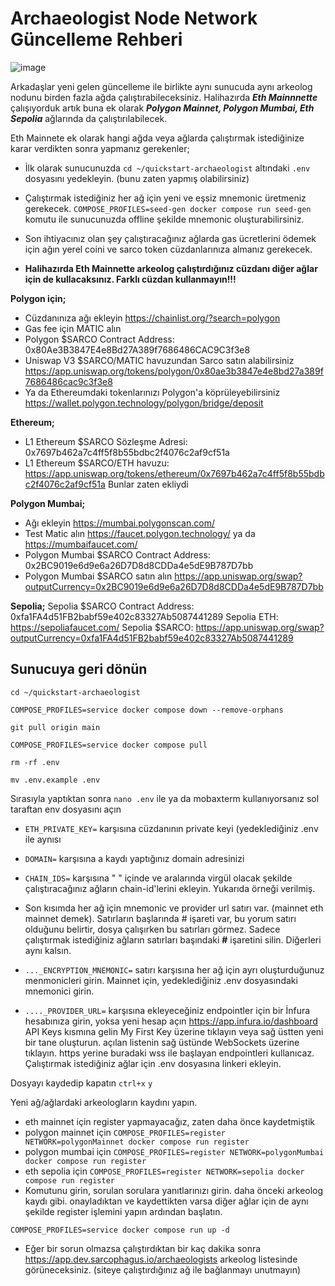 # Archaeologist Node Network Güncelleme Rehberi

![image](https://github.com/0xSocrates/Sarcophagus-Mainnet/assets/108215275/c22be8a8-4110-458e-84bc-38a11a9f092c)


Arkadaşlar yeni gelen güncelleme ile birlikte aynı  sunucuda aynı arkeolog nodunu birden fazla ağda çalıştırabileceksiniz. Halihazırda ***Eth Mainnnette*** çalışıyorduk artık buna ek olarak ***Polygon Mainnet, Polygon Mumbai, Eth Sepolia*** ağlarında da çalıştırılabilecek. 

Eth Mainnete ek olarak hangi ağda veya ağlarda çalıştırmak istediğinize karar verdikten sonra yapmanız gerekenler;
- İlk olarak sunucunuzda `cd ~/quickstart-archaeologist` altındaki `.env` dosyasını yedekleyin. (bunu zaten yapmış olabilirsiniz)
- Çalıştırmak istediğiniz her ağ için yeni ve eşsiz mnemonic üretmeniz gerekecek. `COMPOSE_PROFILES=seed-gen docker compose run seed-gen` komutu ile sunucunuzda offline şekilde mnemonic oluşturabilirsiniz.
- Son ihtiyacınız olan şey çalıştıracağınız ağlarda gas ücretlerini ödemek için ağın yerel coini ve sarco token cüzdanlarınıza almanız gerekecek.

- **Halihazırda Eth Mainnette arkeolog çalıştırdığınız cüzdanı diğer ağlar için de kullacaksınız. Farklı cüzdan kullanmayın!!!**

**Polygon için;**
- Cüzdanınıza ağı ekleyin https://chainlist.org/?search=polygon
- Gas fee için MATIC alın
- Polygon $SARCO Contract Address: 0x80Ae3B3847E4e8Bd27A389f7686486CAC9C3f3e8
- Uniswap V3 $SARCO/MATIC havuzundan Sarco satın alabilirsiniz https://app.uniswap.org/tokens/polygon/0x80ae3b3847e4e8bd27a389f7686486cac9c3f3e8
- Ya da Ethereumdaki tokenlarınızı Polygon'a köprüleyebilirsiniz  https://wallet.polygon.technology/polygon/bridge/deposit

**Ethereum;**
- L1 Ethereum $SARCO Sözleşme Adresi: 0x7697b462a7c4ff5f8b55bdbc2f4076c2af9cf51a
- L1 Ethereum $SARCO/ETH havuzu: https://app.uniswap.org/tokens/ethereum/0x7697b462a7c4ff5f8b55bdbc2f4076c2af9cf51a
Bunlar zaten ekliydi

**Polygon Mumbai;**
- Ağı ekleyin https://mumbai.polygonscan.com/
- Test Matic alın  https://faucet.polygon.technology/ ya da https://mumbaifaucet.com/
- Polygon Mumbai $SARCO Contract Address: 0x2BC9019e6d9e6a26D7D8d8CDDa4e5dE9B787D7bb
- Polygon Mumbai $SARCO satın alın https://app.uniswap.org/swap?outputCurrency=0x2BC9019e6d9e6a26D7D8d8CDDa4e5dE9B787D7bb

**Sepolia;**
Sepolia $SARCO Contract Address: 0xfa1FA4d51FB2babf59e402c83327Ab5087441289
Sepolia ETH: https://sepoliafaucet.com/
Sepolia $SARCO: https://app.uniswap.org/swap?outputCurrency=0xfa1FA4d51FB2babf59e402c83327Ab5087441289

## Sunucuya geri dönün
```
cd ~/quickstart-archaeologist
```
```
COMPOSE_PROFILES=service docker compose down --remove-orphans
```
```
git pull origin main
```
```
COMPOSE_PROFILES=service docker compose pull
``` 
```
rm -rf .env
```
```
mv .env.example .env
```

Sırasıyla yaptıktan sonra `nano .env` ile ya da mobaxterm kullanıyorsanız sol taraftan env dosyasını açın

- `ETH_PRIVATE_KEY=` karşısına cüzdanının private keyi (yedeklediğiniz .env ile aynısı
- `DOMAIN=` karşısına a kaydı yaptığınız domain adresinizi
- `CHAIN_IDS=` karşısına " " içinde ve aralarında virgül olacak şekilde çalıştıracağınız ağların chain-id'lerini ekleyin. Yukarıda örneği verilmiş.

- Son kısımda her ağ için mnemonic ve provider url satırı var. (mainnet eth mainnet demek). Satırların başlarında # işareti var, bu yorum satırı olduğunu belirtir, dosya çalışırken bu satırları görmez. Sadece çalıştırmak istediğiniz ağların satırları başındaki **#** işaretini silin. Diğerleri aynı kalsın. 

- `..._ENCRYPTION_MNEMONIC=` satırı karşısına her ağ için ayrı oluşturduğunuz menmonicleri girin. Mainnet için, yedeklediğiniz .env dosyasındaki mnemonici girin.

- `...._PROVIDER_URL=` karşısına ekleyeceğiniz endpointler için bir İnfura hesabınıza girin, yoksa yeni hesap açın https://app.infura.io/dashboard
API Keys kısmına gelin My First Key üzerine tıklayın veya sağ üstten yeni bir tane oluşturun. açılan listenin sağ üstünde WebSockets üzerine tıklayın. https yerine buradaki wss ile başlayan endpointleri kullanıcaz. Çalıştırmak istediğiniz ağlar için .env dosyasına linkeri ekleyin.

Dosyayı kaydedip kapatın `ctrl+x` `y`

Yeni ağ/ağlardaki arkeologların kaydını yapın.
- eth mainnet için register yapmayacağız, zaten daha önce kaydetmiştik
- polygon mainnet için `COMPOSE_PROFILES=register NETWORK=polygonMainnet docker compose run register`
- polygon mumbai için  `COMPOSE_PROFILES=register NETWORK=polygonMumbai docker compose run register`
- eth sepolia için `COMPOSE_PROFILES=register NETWORK=sepolia docker compose run register`
- Komutunu girin, sorulan sorulara yanıtlarınızı girin. daha önceki arkeolog kaydı gibi. onayladıktan ve kaydettikten varsa diğer ağlar için de aynı şekilde register işlemini yapın ardından başlatın.
```
COMPOSE_PROFILES=service docker compose run up -d
```

- Eğer bir sorun olmazsa çalıştırdıktan bir kaç dakika sonra https://app.dev.sarcophagus.io/archaeologists arkeolog listesinde görüneceksiniz. (siteye çalıştırdığınız ağ ile bağlanmayı unutmayın)

















